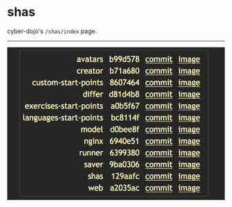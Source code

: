 # shas

cyber-dojo's `/shas/index` page.

- - - -
![page snapshot](https://github.com/cyber-dojo/shas/blob/master/docs/snapshot.png)

